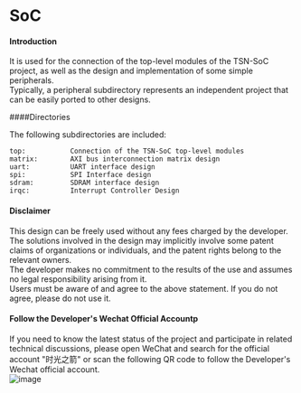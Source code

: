 # SoC

#### Introduction

It is used for the connection of the top-level modules of the TSN-SoC project, as well as the design and implementation of some simple peripherals.<br>
Typically, a peripheral subdirectory represents an independent project that can be easily ported to other designs.<br>

####Directories 

The following subdirectories are included:

```
top:           Connection of the TSN-SoC top-level modules
matrix:        AXI bus interconnection matrix design
uart:          UART interface design
spi:           SPI Interface design
sdram:         SDRAM interface design
irqc:          Interrupt Controller Design
```

#### Disclaimer

This design can be freely used without any fees charged by the developer. <br>
The solutions involved in the design may implicitly involve some patent claims of organizations or individuals, and the patent rights belong to the relevant owners. <br>
The developer makes no commitment to the results of the use and assumes no legal responsibility arising from it. <br>
Users must be aware of and agree to the above statement. If you do not agree, please do not use it. <br>

#### Follow the Developer's Wechat Official Accountp
If you need to know the latest status of the project and participate in related technical discussions, please open WeChat and search for the official account "时光之箭" or scan the following QR code to follow the Developer's Wechat official account. <br>
![image](https://open.weixin.qq.com/qr/code?username=Arrow-of-Time-zd "时光之箭")
